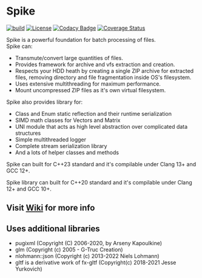 # Spike

[![build](https://github.com/PredatorCZ/Spike/actions/workflows/cmake.yml/badge.svg)](https://github.com/PredatorCZ/Spike/actions/workflows/cmake.yml)
[![License](https://img.shields.io/badge/License-Apache%202.0-blue.svg)](https://opensource.org/licenses/Apache-2.0)
[![Codacy Badge](https://app.codacy.com/project/badge/Grade/50479b1d15d848bcb389dc2166c294e2)](https://www.codacy.com/manual/PredatorCZ/Spike?utm_source=github.com&amp;utm_medium=referral&amp;utm_content=PredatorCZ/Spike&amp;utm_campaign=Badge_Grade)
[![Coverage Status](https://coveralls.io/repos/github/PredatorCZ/PreCore/badge.svg?branch=master)](https://coveralls.io/github/PredatorCZ/PreCore?branch=master)

Spike is a powerful foundation for batch processing of files.\
Spike can:

* Transmute/convert large quantities of files.
* Provides framework for archive and vfs extraction and creation.
* Respects your HDD heath by creating a single ZIP archive for extracted files, removing directory and file fragmentation inside OS's filesystem.
* Uses extensive multithreading for maximum performance.
* Mount uncompressed ZIP files as it's own virtual filesystem.

Spike also provides library for:

* Class and Enum static reflection and their runtime serialization
* SIMD math classes for Vectors and Matrix
* UNI module that acts as high level abstraction over complicated data structures
* Simple multithreaded logger
* Complete stream serialization library
* And a lots of helper classes and methods

Spike can built for C++23 standard and it's compilable under Clang 13+ and GCC 12+.

Spike library can built for C++20 standard and it's compilable under Clang 12+ and GCC 10+.

## Visit [Wiki](https://github.com/PredatorCZ/Spike/wiki) for more info

## Uses additional libraries

* pugixml (Copyright (C) 2006-2020, by Arseny Kapoulkine)
* glm (Copyright (c) 2005 - G-Truc Creation)
* nlohmann::json (Copyright (c) 2013-2022 Niels Lohmann)
* gltf is a derivative work of fx-gltf (Copyright(c) 2018-2021 Jesse Yurkovich)
